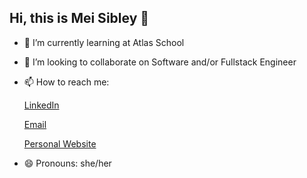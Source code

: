## Hi, this is Mei Sibley 👋

- 🌱 I’m currently learning at Atlas School
- 👯 I’m looking to collaborate on Software and/or Fullstack Engineer
- 📫 How to reach me:

  [LinkedIn](https://www.linkedin.com/in/mei-sibley/)
  
  [Email](mei.sibley@atlasschool.com)
  
  [Personal Website](https://meisibley.github.io/)
- 😄 Pronouns: she/her
